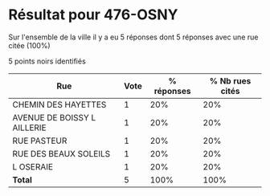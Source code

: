 # Résultat pour 476-OSNY

Sur l'ensemble de la ville il y a eu 5 réponses dont 5 réponses avec une rue citée (100%)

5 points noirs identifiés

| Rue | Vote | % réponses | % Nb rues cités|
|-----|------|------------|----------------|
| CHEMIN DES HAYETTES | 1 | 20% | 20%|
| AVENUE DE BOISSY L AILLERIE | 1 | 20% | 20%|
| RUE PASTEUR | 1 | 20% | 20%|
| RUE DES BEAUX SOLEILS | 1 | 20% | 20%|
| L OSERAIE | 1 | 20% | 20%|
| **Total** | 5 | 100% | 100%|
